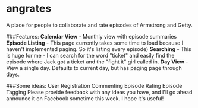 angrates
========

A place for people to collaborate and rate episodes of Armstrong and Getty.

###Features:
**Calendar View** - Monthly view with episode summaries
**Episode Listing** - This page currently takes some time to load because I haven't implemented paging. So it's listing every episode)
**Searching** - This is huge for me - I can search for the word "ticket" and easily find the episode where Jack got a ticket and the "fight it" girl called in.
**Day View** - View a single day. Defaults to current day, but has paging page through days.

###Some ideas:
User Registration
Commenting
Episode Rating
Episode Tagging
Please provide feedback with any ideas you have, and I'll go ahead announce it on Facebook sometime this week. I hope it's useful!
